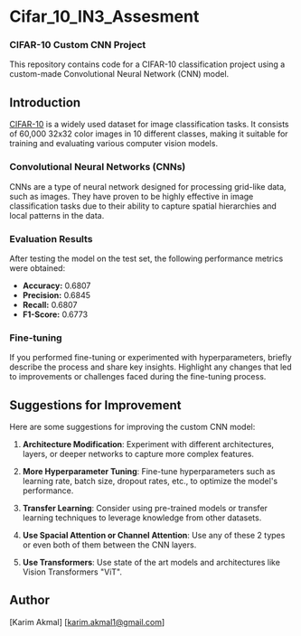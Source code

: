 # Cifar_10_IN3_Assesment
### CIFAR-10 Custom CNN Project

This repository contains code for a CIFAR-10 classification project using a custom-made Convolutional Neural Network (CNN) model.

## Introduction

[CIFAR-10](https://www.cs.toronto.edu/~kriz/cifar.html) is a widely used dataset for image classification tasks. It consists of 60,000 32x32 color images in 10 different classes, making it suitable for training and evaluating various computer vision models.

### Convolutional Neural Networks (CNNs)

CNNs are a type of neural network designed for processing grid-like data, such as images. They have proven to be highly effective in image classification tasks due to their ability to capture spatial hierarchies and local patterns in the data.

### Evaluation Results

After testing the model on the test set, the following performance metrics were obtained:

- **Accuracy:** 0.6807
- **Precision:** 0.6845
- **Recall:** 0.6807
- **F1-Score:** 0.6773

### Fine-tuning

If you performed fine-tuning or experimented with hyperparameters, briefly describe the process and share key insights. Highlight any changes that led to improvements or challenges faced during the fine-tuning process.

## Suggestions for Improvement

Here are some suggestions for improving the custom CNN model:

1. **Architecture Modification**: Experiment with different architectures, layers, or deeper networks to capture more complex features.

2. **More Hyperparameter Tuning**: Fine-tune hyperparameters such as learning rate, batch size, dropout rates, etc., to optimize the model's performance.

4. **Transfer Learning**: Consider using pre-trained models or transfer learning techniques to leverage knowledge from other datasets.

5. **Use Spacial Attention or Channel Attention**: Use any of these 2 types or even both of them between the CNN layers.

6.  **Use Transformers**: Use state of the art models and architectures like Vision Transformers "ViT".

## Author

[Karim Akmal]
[karim.akmal1@gmail.com]
